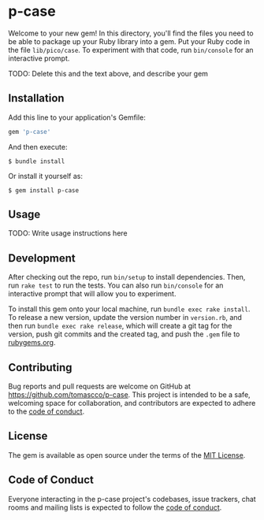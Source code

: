 # p-case

Welcome to your new gem! In this directory, you'll find the files you need to be able to package up your Ruby library into a gem. Put your Ruby code in the file `lib/pico/case`. To experiment with that code, run `bin/console` for an interactive prompt.

TODO: Delete this and the text above, and describe your gem

## Installation

Add this line to your application's Gemfile:

```ruby
gem 'p-case'
```

And then execute:

    $ bundle install

Or install it yourself as:

    $ gem install p-case

## Usage

TODO: Write usage instructions here

## Development

After checking out the repo, run `bin/setup` to install dependencies. Then, run `rake test` to run the tests. You can also run `bin/console` for an interactive prompt that will allow you to experiment.

To install this gem onto your local machine, run `bundle exec rake install`. To release a new version, update the version number in `version.rb`, and then run `bundle exec rake release`, which will create a git tag for the version, push git commits and the created tag, and push the `.gem` file to [rubygems.org](https://rubygems.org).

## Contributing

Bug reports and pull requests are welcome on GitHub at https://github.com/tomascco/p-case. This project is intended to be a safe, welcoming space for collaboration, and contributors are expected to adhere to the [code of conduct](https://github.com/tomascco/p-case/blob/main/CODE_OF_CONDUCT.md).

## License

The gem is available as open source under the terms of the [MIT License](https://opensource.org/licenses/MIT).

## Code of Conduct

Everyone interacting in the p-case project's codebases, issue trackers, chat rooms and mailing lists is expected to follow the [code of conduct](https://github.com/tomascco/p-case/blob/main/CODE_OF_CONDUCT.md).
